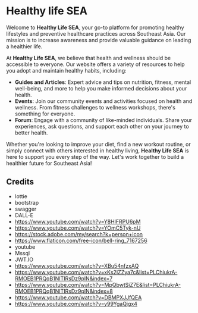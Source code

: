 # Healthy life SEA

Welcome to **Healthy Life SEA**, your go-to platform for promoting healthy lifestyles and preventive healthcare practices across Southeast Asia. Our mission is to increase awareness and provide valuable guidance on leading a healthier life.

At **Healthy Life SEA**, we believe that health and wellness should be accessible to everyone. Our website offers a variety of resources to help you adopt and maintain healthy habits, including:

- **Guides and Articles**: Expert advice and tips on nutrition, fitness, mental well-being, and more to help you make informed decisions about your health.
- **Events**: Join our community events and activities focused on health and wellness. From fitness challenges to wellness workshops, there's something for everyone.
- **Forum**: Engage with a community of like-minded individuals. Share your experiences, ask questions, and support each other on your journey to better health.

Whether you're looking to improve your diet, find a new workout routine, or simply connect with others interested in healthy living, **Healthy Life SEA** is here to support you every step of the way. Let's work together to build a healthier future for Southeast Asia!

## Credits
* lottie
* bootstrap
* swagger
* DALL-E
* https://www.youtube.com/watch?v=Y8HIFRPU6pM
* https://www.youtube.com/watch?v=YOmC5Tyk-nU
* https://stock.adobe.com/my/search?k=person+icon
* https://www.flaticon.com/free-icon/bell-ring_7167256
* youtube
* Mssql
* JWT.IO
* https://www.youtube.com/watch?v=XBu54nfzxAQ
* https://www.youtube.com/watch?v=xKs2IZZya7c&list=PLChiukrA-RMOEB1PRQqB1NITIRsDz9pIN&index=7
* https://www.youtube.com/watch?v=MpQbwtSiZ7E&list=PLChiukrA-RMOEB1PRQqB1NITIRsDz9pIN&index=8
* https://www.youtube.com/watch?v=DBMPXJJfQEA
* https://www.youtube.com/watch?v=y99YgaQjgx4
